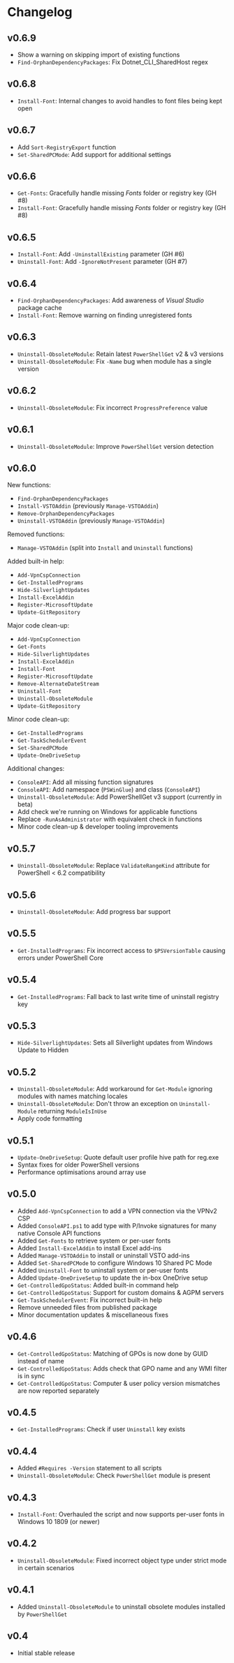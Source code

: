 Changelog
=========

v0.6.9
------

- Show a warning on skipping import of existing functions
- `Find-OrphanDependencyPackages`: Fix Dotnet_CLI_SharedHost regex

v0.6.8
------

- `Install-Font`: Internal changes to avoid handles to font files being kept open

v0.6.7
------

- Add `Sort-RegistryExport` function
- `Set-SharedPCMode`: Add support for additional settings

v0.6.6
------

- `Get-Fonts`: Gracefully handle missing *Fonts* folder or registry key (GH #8)
- `Install-Font`: Gracefully handle missing *Fonts* folder or registry key (GH #8)

v0.6.5
------

- `Install-Font`: Add `-UninstallExisting` parameter (GH #6)
- `Uninstall-Font`: Add `-IgnoreNotPresent` parameter (GH #7)

v0.6.4
------

- `Find-OrphanDependencyPackages`: Add awareness of *Visual Studio* package cache
- `Install-Font`: Remove warning on finding unregistered fonts

v0.6.3
------

- `Uninstall-ObsoleteModule`: Retain latest `PowerShellGet` v2 & v3 versions
- `Uninstall-ObsoleteModule`: Fix `-Name` bug when module has a single version

v0.6.2
------

- `Uninstall-ObsoleteModule`: Fix incorrect `ProgressPreference` value

v0.6.1
------

- `Uninstall-ObsoleteModule`: Improve `PowerShellGet` version detection

v0.6.0
------

New functions:

- `Find-OrphanDependencyPackages`
- `Install-VSTOAddin` (previously `Manage-VSTOAddin`)
- `Remove-OrphanDependencyPackages`
- `Uninstall-VSTOAddin` (previously `Manage-VSTOAddin`)

Removed functions:

- `Manage-VSTOAddin` (split into `Install` and `Uninstall` functions)

Added built-in help:

- `Add-VpnCspConnection`
- `Get-InstalledPrograms`
- `Hide-SilverlightUpdates`
- `Install-ExcelAddin`
- `Register-MicrosoftUpdate`
- `Update-GitRepository`

Major code clean-up:

- `Add-VpnCspConnection`
- `Get-Fonts`
- `Hide-SilverlightUpdates`
- `Install-ExcelAddin`
- `Install-Font`
- `Register-MicrosoftUpdate`
- `Remove-AlternateDateStream`
- `Uninstall-Font`
- `Uninstall-ObsoleteModule`
- `Update-GitRepository`

Minor code clean-up:

- `Get-InstalledPrograms`
- `Get-TaskSchedulerEvent`
- `Set-SharedPCMode`
- `Update-OneDriveSetup`

Additional changes:

- `ConsoleAPI`: Add all missing function signatures
- `ConsoleAPI`: Add namespace (`PSWinGlue`) and class (`ConsoleAPI`)
- `Uninstall-ObsoleteModule`: Add PowerShellGet v3 support (currently in beta)
- Add check we're running on Windows for applicable functions
- Replace `-RunAsAdministrator` with equivalent check in functions
- Minor code clean-up & developer tooling improvements

v0.5.7
------

- `Uninstall-ObsoleteModule`: Replace `ValidateRangeKind` attribute for PowerShell < 6.2 compatibility

v0.5.6
------

- `Uninstall-ObsoleteModule`: Add progress bar support

v0.5.5
------

- `Get-InstalledPrograms`: Fix incorrect access to `$PSVersionTable` causing errors under PowerShell Core

v0.5.4
------

- `Get-InstalledPrograms`: Fall back to last write time of uninstall registry key

v0.5.3
------

- `Hide-SilverlightUpdates`: Sets all Silverlight updates from Windows Update to Hidden

v0.5.2
------

- `Uninstall-ObsoleteModule`: Add workaround for `Get-Module` ignoring modules with names matching locales
- `Uninstall-ObsoleteModule`: Don't throw an exception on `Uninstall-Module` returning `ModuleIsInUse`
- Apply code formatting

v0.5.1
------

- `Update-OneDriveSetup`: Quote default user profile hive path for reg.exe
- Syntax fixes for older PowerShell versions
- Performance optimisations around array use

v0.5.0
------

- Added `Add-VpnCspConnection` to add a VPN connection via the VPNv2 CSP
- Added `ConsoleAPI.ps1` to add type with P/Invoke signatures for many native Console API functions
- Added `Get-Fonts` to retrieve system or per-user fonts
- Added `Install-ExcelAddin` to install Excel add-ins
- Added `Manage-VSTOAddin` to install or uninstall VSTO add-ins
- Added `Set-SharedPCMode` to configure Windows 10 Shared PC Mode
- Added `Uninstall-Font` to uninstall system or per-user fonts
- Added `Update-OneDriveSetup` to update the in-box OneDrive setup
- `Get-ControlledGpoStatus`: Added built-in command help
- `Get-ControlledGpoStatus`: Support for custom domains & AGPM servers
- `Get-TaskSchedulerEvent`: Fix incorrect built-in help
- Remove unneeded files from published package
- Minor documentation updates & miscellaneous fixes

v0.4.6
------

- `Get-ControlledGpoStatus`: Matching of GPOs is now done by GUID instead of name
- `Get-ControlledGpoStatus`: Adds check that GPO name and any WMI filter is in sync
- `Get-ControlledGpoStatus`: Computer & user policy version mismatches are now reported separately

v0.4.5
------

- `Get-InstalledPrograms`: Check if user `Uninstall` key exists

v0.4.4
------

- Added `#Requires -Version` statement to all scripts
- `Uninstall-ObsoleteModule`: Check `PowerShellGet` module is present

v0.4.3
------

- `Install-Font`: Overhauled the script and now supports per-user fonts in Windows 10 1809 (or newer)

v0.4.2
------

- `Uninstall-ObsoleteModule`: Fixed incorrect object type under strict mode in certain scenarios

v0.4.1
------

- Added `Uninstall-ObsoleteModule` to uninstall obsolete modules installed by `PowerShellGet`

v0.4
----

- Initial stable release
